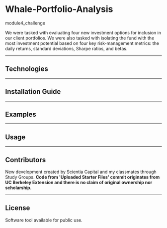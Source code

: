 # Whale-Portfolio-Analysis

module4_challenge


We were tasked with evaluating four new investment options for inclusion in our client portfolios. We were also tasked with isolating the fund with the most investment potential based on four key risk-management metrics: the daily returns, standard deviations, Sharpe ratios, and betas.


---

## Technologies

---

## Installation Guide

---

## Examples

---

## Usage

---

## Contributors

New development created by Scientia Capital and my classmates through Study Groups. **Code from 'Uploaded Starter Files' commit originates from UC Berkeley Extension and there is no claim of original ownership nor scholarship**.

---

## License

Software tool available for public use.
